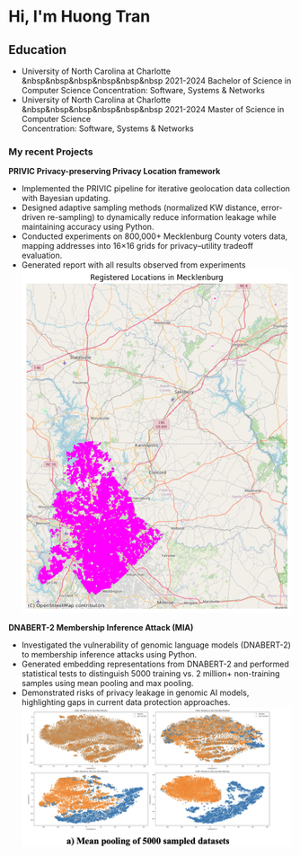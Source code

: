 # Hi, I'm Huong Tran

## Education
- University of North Carolina at Charlotte &nbsp&nbsp&nbsp&nbsp&nbsp&nbsp 2021-2024 
Bachelor of Science in Computer Science 
Concentration: Software, Systems & Networks
- University of North Carolina at Charlotte &nbsp&nbsp&nbsp&nbsp&nbsp&nbsp 2021-2024
Master of Science in Computer Science			
Concentration: Software, Systems & Networks

### My recent Projects
**PRIVIC Privacy-preserving Privacy Location framework**
-	Implemented the PRIVIC pipeline for iterative geolocation data collection with Bayesian updating.
-	Designed adaptive sampling methods (normalized KW distance, error-driven re-sampling) to dynamically reduce information leakage while maintaining accuracy using Python.
-	Conducted experiments on 800,000+ Mecklenburg County voters data, mapping addresses into 16×16 grids for privacy–utility tradeoff evaluation.
-	Generated report with all results observed from experiments
![Merklenburg County voters map](/asset/true_lat_long.png)
  
**DNABERT-2 Membership Inference Attack (MIA)**
-	Investigated the vulnerability of genomic language models (DNABERT-2) to membership inference attacks using Python. 
-	Generated embedding representations from DNABERT-2 and performed statistical tests to distinguish 5000 training vs. 2 million+ non-training samples using mean pooling and max pooling.
-	Demonstrated risks of privacy leakage in genomic AI models, highlighting gaps in current data protection approaches.
![Mean pooling results](/asset/dnaBert2.png)

